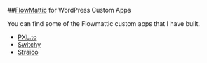 ##[FlowMattic](https://links.ruhanirabin.com/BFtJ) for WordPress Custom Apps

You can find some of the Flowmattic custom apps that I have built.

- [PXL.to](pxl-to)
- [Switchy](switchy)
- [Straico](straico)

